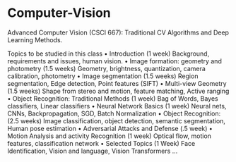 # Computer-Vision
Advanced Computer Vision (CSCI 667): Traditional CV Algorithms and Deep Learning Methods.

Topics to be studied in this class
• Introduction (1 week)
Background, requirements and issues, human vision.
• Image formation: geometry and photometry (1.5 weeks)
Geometry, brightness, quantization, camera calibration, photometry
• Image segmentation (1.5 weeks)
Region segmentation, Edge detection, Point features (SIFT)
• Multi-view Geometry (1.5 weeks)
Shape from stereo and motion, feature matching, Active ranging
• Object Recognition: Traditional Methods (1 week)
Bag of Words, Bayes classifiers, Linear classifiers
• Neural Network Basics (1 week)
Neural nets, CNNs, Backpropagation, SGD, Batch Normalization
• Object Recognition: (2.5 weeks)
Image classification, object detection, semantic segmentation, Human pose estimation
• Adversarial Attacks and Defense (.5 week)
• Motion Analysis and activity Recognition (1 week)
Optical flow, motion features, classification network
• Selected Topics (1 Week)
Face Identification, Vision and language, Vision Transformers …
